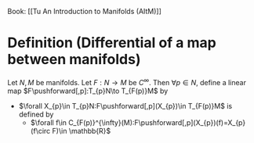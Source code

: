Book: [[Tu An Introduction to Manifolds (AItM)]]
# Definition (Differential of a map between manifolds)
Let $N,M$ be manifolds.
Let $F:N\to M$ be $C^{\infty}$.
Then $\forall p\in N$, define a linear map $F\pushforward[,p]:T_{p}N\to T_{F(p)}M$ by 
- $\forall X_{p}\in T_{p}N:F\pushforward[,p](X_{p})\in T_{F(p)}M$ is defined by 
	- $\forall f\in C_{F(p)}^{\infty}(M):F\pushforward[,p](X_{p})(f)=X_{p}(f\circ F)\in \mathbb{R}$ 